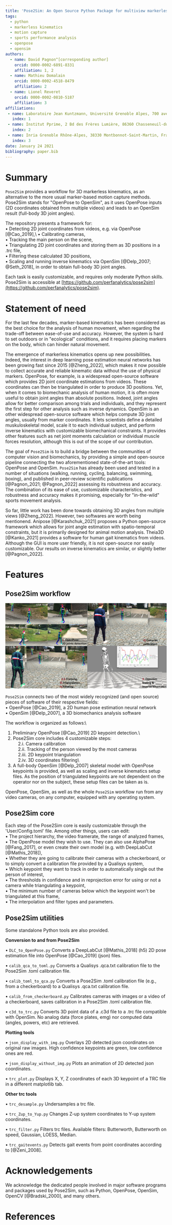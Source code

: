 ```yaml
---
title: 'Pose2Sim: An Open Source Python Package for multiview markerless kinematics'
tags:
  - python
  - markerless kinematics
  - motion capture
  - sports performance analysis
  - openpose
  - opensim
authors:
  - name: David Pagnon^[corresponding author] 
    orcid: 0000-0002-6891-8331
    affiliation: 1, 2
  - name: Mathieu Domalain
    orcid: 0000-0002-4518-8479
    affiliation: 2
  - name: Lionel Reveret
    orcid: 0000-0002-0810-5187
    affiliation: 3
affiliations:
 - name: Laboratoire Jean Kuntzmann, Université Grenoble Alpes, 700 avenue Centrale, 38400 Saint Martin d’Hères, France
   index: 1
 - name: Institut Pprime, 2 Bd des Frères Lumière, 86360 Chasseneuil-du-Poitou, France
   index: 2
 - name: Inria Grenoble Rhône-Alpes, 38330 Montbonnot-Saint-Martin, France
   index: 3
date: January 24 2021
bibliography: paper.bib
---
```


# Summary

`Pose2Sim` provides a workflow for 3D markerless kinematics, as an alternative to the more usual marker-based motion capture methods.\
Pose2Sim stands for "OpenPose to OpenSim", as it uses OpenPose inputs (2D coordinates obtained from multiple videos) and leads to an OpenSim result (full-body 3D joint angles). 

The repository presents a framework for:\
• Detecting 2D joint coordinates from videos, e.g. via OpenPose [@Cao_2019],\ 
• Calibrating cameras, \
• Tracking the main person on the scene,\
• Triangulating 2D joint coordinates and storing them as 3D positions in a .trc file,\
• Filtering these calculated 3D positions,\
• Scaling and running inverse kinematics via OpenSim [@Delp_2007; @Seth_2018], in order to obtain full-body 3D joint angles.

Each task is easily customizable, and requires only moderate Python skills. Pose2Sim is accessible at [https://github.com/perfanalytics/pose2sim](https://github.com/perfanalytics/pose2sim). 

# Statement of need

For the last few decades, marker-based kinematics has been considered as the best choice for the analysis of human movement, when regarding the trade-off between ease-of-use and accuracy. However, the system is hard to set outdoors or in "ecological" conditions, and it requires placing markers on the body, which can hinder natural movement. 

The emergence of markerless kinematics opens up new possibilities. Indeed, the interest in deep learning pose estimation neural networks has been growing fast since 2015 [@Zheng_2022], which makes it now possible to collect accurate and reliable kinematic data without the use of physical markers. OpenPose, for example, is a widespread open-source software which provides 2D joint coordinate estimations from videos. These coordinates can then be triangulated in order to produce 3D positions. Yet, when it comes to biomechanic analysis of human motion, it is often more useful to obtain joint angles than absolute positions. Indeed, joint angles allow for better comparison among trials and individuals, and they represent the first step for other analysis such as inverse dynamics. OpenSim is an other widespread open-source software which helps compute 3D joint angles, usually from marker coordinates. It lets scientists define a detailed muskuloskeletal model, scale it to each individual subject, and perform inverse kinematics with customizable biomechanical constraints. It provides other features such as net joint moments calculation or individual muscle forces resolution, although this is out of the scope of our contribution.

The goal of `Pose2Sim` is to build a bridge between the communities of computer vision and biomechanics, by providing a simple and open-source pipeline connecting the two aforementioned state-of-the-art tools: OpenPose and OpenSim. 
`Pose2Sim` has already been used and tested in a number of situations (walking, running, cycling, balancing, swimming, boxing), and published in peer-review scientific publications [@Pagnon_2021; @Pagnon_2022] assessing its robustness and accuracy. The combination of its ease of use, customizable characteristics, and robustness and accuracy makes it promising, especially for "in-the-wild" sports movement analysis.

So far, little work has been done towards obtaining 3D angles from multiple views [@Zheng_2022]. However, two softwares are worth being mentionend. Anipose [@Karashchuk_2021] proposes a Python open-source framework which allows for joint angle estimation with spatio-temporal constraints, but it is primarily designed for animal motion analysis. Theia3D [@Kanko_2021] provides a software for human gait kinematics from videos. Although the GUI is more user friendly, it is not open-source nor easily customizable. Our results on inverse kinematics are similar, or slightly better [@Pagnon_2022]. 

# Features
## Pose2Sim workflow
![Pose2Sim full pipeline: (1) OpenPose 2D joint detection; (2i) Camera calibration; (2ii–iv) Tracking the person of interest, Triangulating his coordinates, and Filtering them; (3) Constraining the 3D coordinates to a physically consistent OpenSim skeletal model.\label{fig:Pose2Sim pipeline}](Pipeline.png)

`Pose2Sim` connects two of the most widely recognized (and open source) pieces of software of their respective fields:\
• OpenPose [@Cao_2019], a 2D human pose estimation neural network\
• OpenSim [@Delp_2007], a 3D biomechanics analysis software

The workflow is organized as follows:\
1. Preliminary OpenPose [@Cao_2019] 2D keypoint detection.\
2. Pose2Sim core includes 4 customizable steps:\
&nbsp;&nbsp;&nbsp;&nbsp;2.i. Camera calibration\
&nbsp;&nbsp;&nbsp;&nbsp;2.ii. Tracking of the person viewed by the most cameras\
&nbsp;&nbsp;&nbsp;&nbsp;2.iii. 2D keypoint triangulation\
&nbsp;&nbsp;&nbsp;&nbsp;2.iv. 3D coordinates filtering\
3. A full-body OpenSim [@Delp_2007] skeletal model with OpenPose keypoints is provided, as well as scaling and inverse kinematics setup files. As the position of triangulated keypoints are not dependent on the operator nor on the subject, these setup files can be taken as is.

OpenPose, OpenSim, as well as the whole `Pose2Sim` workflow run from any video cameras, on any computer, equipped with any operating system. 


## Pose2Sim core
Each step of the Pose2Sim core is easily customizable through the 'User/Config.toml' file. Among other things, users can edit:\
• The project hierarchy, the video framerate, the range of analyzed frames,\
• The OpenPose model they wish to use. They can also use AlphaPose [@Fang_2017], or even create their own model (e.g. with DeepLabCut [@Mathis_2018]),\
• Whether they are going to calibrate their cameras with a checkerboard, or to simply convert a calibration file provided by a Qualisys system,\
• Which keypoint they want to track in order to automatically single out the person of interest,\
• The thresholds in confidence and in reprojection error for using or not a camera while triangulating a keypoint,\
• The minimum number of cameras below which the keypoint won't be triangulated at this frame,\
• The interpolation and filter types and parameters.

## Pose2Sim utilities
Some standalone Python tools are also provided.

**Conversion to and from Pose2Sim** 

• `DLC_to_OpenPose.py`
Converts a DeepLabCut [@Mathis_2018] (h5) 2D pose estimation file into OpenPose [@Cao_2019] (json) files.

• `calib_qca_to_toml.py`
Converts a Qualisys .qca.txt calibration file to the Pose2Sim .toml calibration file.

• `calib_toml_to_qca.py`
Converts a Pose2Sim .toml calibration file (e.g., from a checkerboard) to a Qualisys .qca.txt calibration file.

• `calib_from_checkerboard.py`
Calibrates cameras with images or a video of a checkerboard, saves calibration in a Pose2Sim .toml calibration file.

• `c3d_to_trc.py`
Converts 3D point data of a .c3d file to a .trc file compatible with OpenSim. No analog data (force plates, emg) nor computed data (angles, powers, etc) are retrieved.


**Plotting tools**

• `json_display_with_img.py` 
Overlays 2D detected json coordinates on original raw images. High confidence keypoints are green, low confidence ones are red.

• `json_display_without_img.py`
Plots an animation of 2D detected json coordinates. 

• `trc_plot.py`
Displays X, Y, Z coordinates of each 3D keypoint of a TRC file in a different matplotlib tab.


**Other trc tools**

• `trc_desample.py`
Undersamples a trc file.

• `trc_Zup_to_Yup.py`
Changes Z-up system coordinates to Y-up system coordinates.

• `trc_filter.py`
Filters trc files. Available filters: Butterworth, Butterworth on speed, Gaussian, LOESS, Median.

• `trc_gaitevents.py`
Detects gait events from point coordinates according to [@Zeni_2008].

# Acknowledgements

We acknowledge the dedicated people involved in major software programs and packages used by Pose2Sim, such as Python, OpenPose, OpenSim, OpenCV [@Bradski_2000], and many others.

# References
